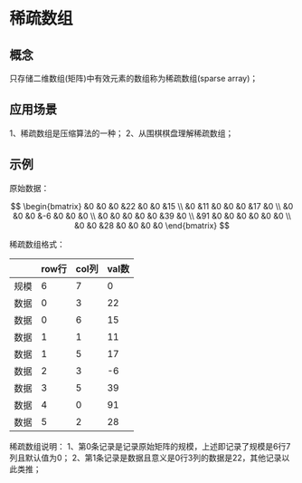 # 稀疏数组

## 概念
只存储二维数组(矩阵)中有效元素的数组称为稀疏数组(sparse array)；

## 应用场景
1、稀疏数组是压缩算法的一种；
2、从围棋棋盘理解稀疏数组；

## 示例
原始数据：

$$
\begin{bmatrix}
  &0 &0 &0 &22 &0 &0 &15 \\
  &0 &11 &0  &0  &0 &17 &0 \\
  &0  &0  &0  &-6  &0  &0  &0 \\
  &0  &0  &0  &0  &0  &39  &0 \\
  &91  &0  &0  &0  &0  &0  &0 \\
  &0  &0  &28  &0  &0  &0  &0
\end{bmatrix}
$$

稀疏数组格式：

| | row行 | col列 | val数 |
|:---:|---|---|---|
| 规模 | 6 | 7 | 0 |
| 数据 | 0 | 3 | 22 |
| 数据 | 0 | 6 | 15 |
| 数据 | 1 | 1 | 11 |
| 数据 | 1 | 5 | 17 |
| 数据 | 2 | 3 | -6 |
| 数据 | 3 | 5 | 39 |
| 数据 | 4 | 0 | 91 |
| 数据 | 5 | 2 | 28 |

稀疏数组说明：
1、第0条记录是记录原始矩阵的规模，上述即记录了规模是6行7列且默认值为0；
2、第1条记录是数据且意义是0行3列的数据是22，其他记录以此类推；

